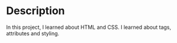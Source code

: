 # Description

In this project, I learned about HTML and CSS. I learned about tags, attributes and styling.

